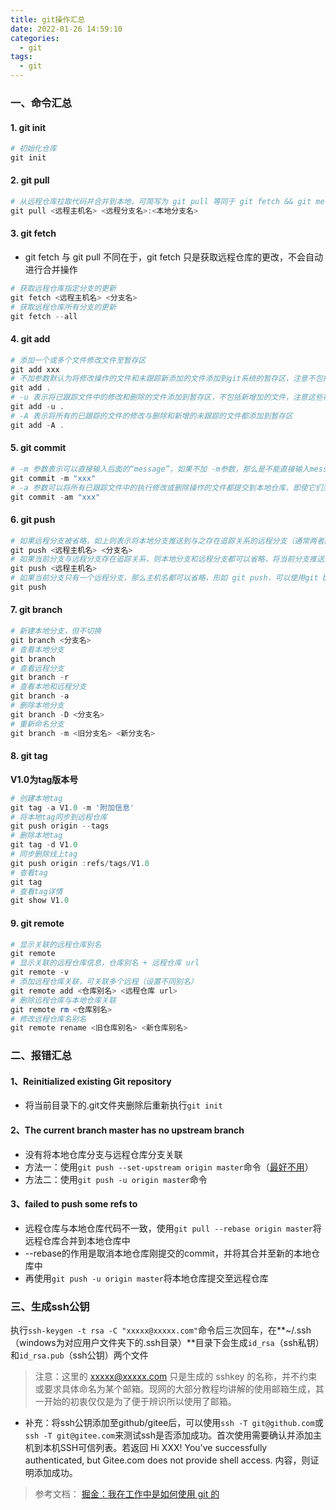 ```yaml
---
title: git操作汇总
date: 2022-01-26 14:59:10
categories:
  - git
tags:
  - git
---
```


### 一、命令汇总

#### 1. git init
```powershell
# 初始化仓库
git init
```

#### 2. git pull
```powershell
# 从远程仓库拉取代码并合并到本地，可简写为 git pull 等同于 git fetch && git merge 
git pull <远程主机名> <远程分支名>:<本地分支名>
```

#### 3. git fetch

* git fetch 与 git pull 不同在于，git fetch 只是获取远程仓库的更改，不会自动进行合并操作

```powershell
# 获取远程仓库指定分支的更新
git fetch <远程主机名> <分支名>
# 获取远程仓库所有分支的更新
git fetch --all
```

#### 4. git add
```powershell
# 添加一个或多个文件修改文件至暂存区
git add xxx
# 不加参数默认为将修改操作的文件和未跟踪新添加的文件添加到git系统的暂存区，注意不包括删除
git add .
# -u 表示将已跟踪文件中的修改和删除的文件添加到暂存区，不包括新增加的文件，注意这些被删除的文件被加入到暂存区再被提交并推送到服务器的版本库之后这个文件就会从git系统中消失了
git add -u .
# -A 表示将所有的已跟踪的文件的修改与删除和新增的未跟踪的文件都添加到暂存区
git add -A .
```

#### 5. git commit
```powershell
# -m 参数表示可以直接输入后面的“message”，如果不加 -m参数，那么是不能直接输入message的，而是会调用一个编辑器一般是vim来让你输入这个message，message即是我们用来简要说明这次提交的语句
git commit -m "xxx"
# -a 参数可以将所有已跟踪文件中的执行修改或删除操作的文件都提交到本地仓库，即使它们没有经过git add添加到暂存区，注意: 新加的文件（即没有被git系统管理的文件）是不能被提交到本地仓库的，-am等同于-a -m
git commit -am "xxx"
```

#### 6. git push
```powershell
# 如果远程分支被省略，如上则表示将本地分支推送到与之存在追踪关系的远程分支（通常两者同名），如果该远程分支不存在，则会被新建
git push <远程主机名> <分支名>
# 如果当前分支与远程分支存在追踪关系，则本地分支和远程分支都可以省略，将当前分支推送到origin主机的对应分支
git push <远程主机名>
# 如果当前分支只有一个远程分支，那么主机名都可以省略，形如 git push，可以使用git branch -r ，查看远程的分支名
git push
```

#### 7. git branch
```powershell
# 新建本地分支，但不切换
git branch <分支名> 
# 查看本地分支
git branch
# 查看远程分支
git branch -r
# 查看本地和远程分支
git branch -a
# 删除本地分支
git branch -D <分支名>
# 重新命名分支
git branch -m <旧分支名> <新分支名>
```

#### 8. git tag
**V1.0为tag版本号**
```powershell
# 创建本地tag
git tag -a V1.0 -m '附加信息'
# 将本地tag同步到远程仓库
git push origin --tags
# 删除本地tag
git tag -d V1.0
# 同步删除线上tag
git push origin :refs/tags/V1.0  
# 查看tag
git tag  
# 查看tag详情
git show V1.0  
```

#### 9. git remote
```powershell
# 显示关联的远程仓库别名
git remote
# 显示关联的远程仓库信息，仓库别名 + 远程仓库 url
git remote -v
# 添加远程仓库关联，可关联多个远程（设置不同别名）
git remote add <仓库别名> <远程仓库 url>
# 删除远程仓库与本地仓库关联
git remote rm <仓库别名>
# 修改远程仓库名别名
git remote rename <旧仓库别名> <新仓库别名>
```

### 二、报错汇总
#### 1、Reinitialized existing Git repository

* 将当前目录下的.git文件夹删除后重新执行`git init`

#### 2、The current branch master has no upstream branch

* 没有将本地仓库分支与远程仓库分支关联
* 方法一：使用`git push --set-upstream origin master`命令（[最好不用](https://careerkarma.com/blog/git-no-upstream-branch/)）
* 方法二：使用`git push -u origin master`命令

#### 3、failed to push some refs to

* 远程仓库与本地仓库代码不一致，使用`git pull --rebase origin master`将远程仓库合并到本地仓库中
* --rebase的作用是取消本地仓库刚提交的commit，并将其合并至新的本地仓库中
* 再使用`git push -u origin master`将本地仓库提交至远程仓库

### 三、生成ssh公钥
执行`ssh-keygen -t rsa -C "xxxxx@xxxxx.com"`命令后三次回车，在**~/.ssh（windows为对应用户文件夹下的.ssh目录）**目录下会生成`id_rsa`（ssh私钥）和`id_rsa.pub`（ssh公钥）两个文件

> 注意：这里的 xxxxx@xxxxx.com 只是生成的 sshkey 的名称，并不约束或要求具体命名为某个邮箱。现网的大部分教程均讲解的使用邮箱生成，其一开始的初衷仅仅是为了便于辨识所以使用了邮箱。

* 补充：将ssh公钥添加至github/gitee后，可以使用`ssh -T git@github.com`或`ssh -T git@gitee.com`来测试ssh是否添加成功。首次使用需要确认并添加主机到本机SSH可信列表。若返回 Hi XXX! You've successfully authenticated, but Gitee.com does not provide shell access. 内容，则证明添加成功。


> 参考文档：
> [掘金：我在工作中是如何使用 git 的](https://juejin.cn/post/6974184935804534815)
